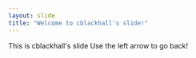 ```yaml
---
layout: slide
title: "Welcome to cblackhall's slide!"
---
```

This is cblackhall's slide
Use the left arrow to go back!